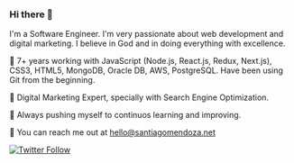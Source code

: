 ### Hi there 👋

I'm a Software Engineer. I'm very passionate about web development and digital marketing. I believe in God and in doing everything with excellence.

📌 7+ years working with JavaScript (Node.js, React.js, Redux, Next.js), CSS3, HTML5, MongoDB, Oracle DB, AWS, PostgreSQL. Have been using Git from the beginning.

📌 Digital Marketing Expert, specially with Search Engine Optimization.

📌 Always pushing myself to continuos learning and improving.

📧 You can reach me out at hello@santiagomendoza.net

[![Twitter Follow](https://img.shields.io/twitter/follow/SantiMendoza93?label=Follow%20Santiago)](https://twitter.com/intent/follow?screen_name=SantiMendoza93)
